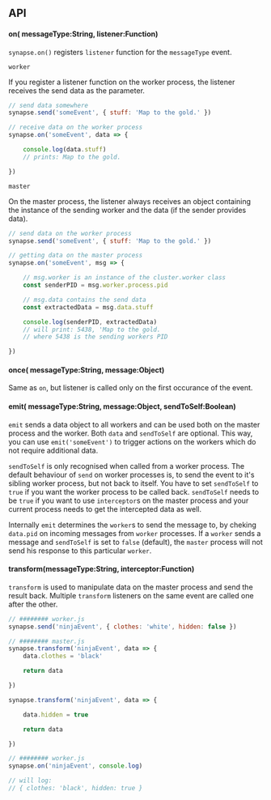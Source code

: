 ## API

#### on( messageType:String, listener:Function)
`synapse.on()` registers `listener` function for the `messageType` event.

`worker`

If you register a listener function on the worker process, the listener receives the send data as the parameter.

```javascript
// send data somewhere
synapse.send('someEvent', { stuff: 'Map to the gold.' })

// receive data on the worker process
synapse.on('someEvent', data => {

	console.log(data.stuff)
	// prints: Map to the gold.

})
```

`master`

On the master process, the listener always receives an object containing the instance of the sending worker and the data (if the sender provides data).

```javascript
// send data on the worker process
synapse.send('someEvent', { stuff: 'Map to the gold.' })

// getting data on the master process
synapse.on('someEvent', msg => {

	// msg.worker is an instance of the cluster.worker class
	const senderPID = msg.worker.process.pid

	// msg.data contains the send data
	const extractedData = msg.data.stuff

	console.log(senderPID, extractedData)
	// will print: 5438, 'Map to the gold.
	// where 5438 is the sending workers PID

})
````

#### once( messageType:String, message:Object)
Same as `on`, but listener is called only on the first occurance of the event.

#### emit( messageType:String, message:Object, sendToSelf:Boolean)
`emit` sends a data object to all workers and can be used both on the master process and the worker. Both `data` and `sendToSelf` are optional. This way, you can use `emit('someEvent')` to trigger actions on the workers which do not require additional data.

`sendToSelf` is only recognised when called from a worker process. The default behaviour of `send` on worker processes is, to send the event to it's sibling worker process, but not back to itself. You have to set `sendToSelf` to `true` if you want the worker process to be called back. `sendToSelf` needs to be `true` if you want to use `interceptor`s on the master process and your current process needs to get the intercepted data as well.

Internally `emit` determines the `worker`s to send the message to, by cheking `data.pid` on incoming messages from `worker` processes. If a `worker` sends a message and `sendToSelf` is set to `false` (default), the `master` process will not send his response to this particular `worker`.

#### transform(messageType:String, interceptor:Function)
`transform` is used to manipulate data on the master process and send the result back. Multiple `transform` listeners on the same event are called one after the other.

```javascript
// ######## worker.js
synapse.send('ninjaEvent', { clothes: 'white', hidden: false })

// ######## master.js
synapse.transform('ninjaEvent', data => {
	data.clothes = 'black'

	return data

})

synapse.transform('ninjaEvent', data => {

	data.hidden = true

	return data

})

// ######## worker.js
synapse.on('ninjaEvent', console.log)

// will log:
// { clothes: 'black', hidden: true }

```